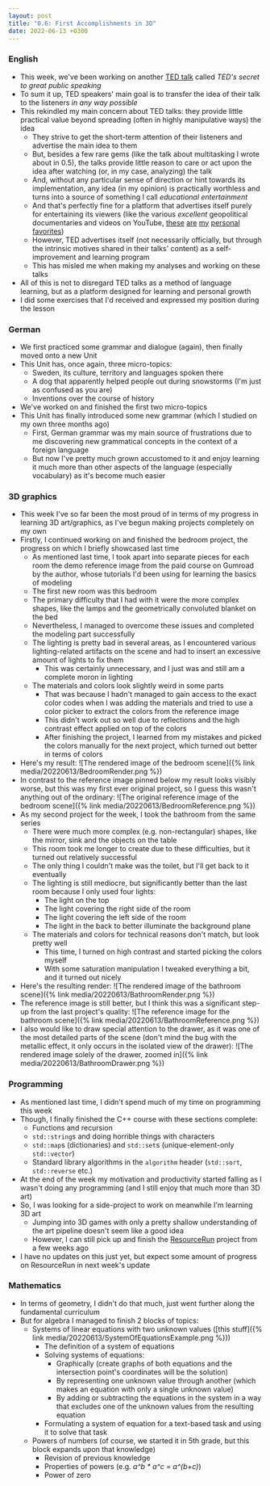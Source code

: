 ```yaml
---
layout: post
title: "0.6: First Accomplishments in 3D"
date: 2022-06-13 +0300
---
```


### English

- This week, we've been working on another [TED talk](https://www.ted.com/talks/chris_anderson_ted_s_secret_to_great_public_speaking/)
  called _TED's secret to great public speaking_
- To sum it up, TED speakers' main goal is to transfer the idea of their talk to the listeners _in any way possible_
- This rekindled my main concern about TED talks: they provide little practical value beyond spreading (often in highly
  manipulative ways) the idea
  - They strive to get the short-term attention of their listeners and advertise the main idea to them
  - But, besides a few rare gems (like the talk about multitasking I wrote about in 0.5), the talks provide little
    reason to care or act upon the idea after watching (or, in my case, analyzing) the talk
  - And, without any particular sense of direction or hint towards its implementation, any idea (in my opinion) is
    practically worthless and turns into a source of something I call _educational entertainment_
  - And that's perfectly fine for a platform that advertises itself purely for entertaining its viewers (like the
    various _excellent_ geopolitical documentaries and videos on YouTube, [these](https://www.youtube.com/c/TLDRNewsEU/videos)
    [are](https://www.youtube.com/c/PolyMatter/videos) [my](https://www.youtube.com/c/RealLifeLore/videos)
    [personal](https://www.youtube.com/c/EconomicsExplained/videos) [favorites](https://www.youtube.com/c/TLDRGlobal/videos))
  - However, TED advertises itself (not necessarily officially, but through the intrinsic motives shared in their talks'
    content) as a self-improvement and learning program
  - This has misled me when making my analyses and working on these talks
- All of this is not to disregard TED talks as a method of language learning, but as a platform designed for learning
  and personal growth
- I did some exercises that I'd received and expressed my position during the lesson

### German

- We first practiced some grammar and dialogue (again), then finally moved onto a new Unit
- This Unit has, once again, three micro-topics:
  - Sweden, its culture, territory and languages spoken there
  - A dog that apparently helped people out during snowstorms (I'm just as confused as you are)
  - Inventions over the course of history
- We've worked on and finished the first two micro-topics
- This Unit has finally introduced some new grammar (which I studied on my own three months ago)
  - First, German grammar was my main source of frustrations due to me discovering new grammatical concepts in the context
    of a foreign language
  - But now I've pretty much grown accustomed to it and enjoy learning it much more than other aspects of the language
    (especially vocabulary) as it's become much easier

### 3D graphics

- This week I've so far been the most proud of in terms of my progress in learning 3D art/graphics, as I've begun making
  projects completely on my own
- Firstly, I continued working on and finished the bedroom project, the progress on which I briefly showcased last time
  - As mentioned last time, I took apart into separate pieces for each room the demo reference image from the paid
    course on Gumroad by the author, whose tutorials I'd been using for learning the basics of modeling
  - The first new room was this bedroom
  - The primary difficulty that I had with it were the more complex shapes, like the lamps and the geometrically
    convoluted blanket on the bed
  - Nevertheless, I managed to overcome these issues and completed the modeling part successfully
  - The lighting is pretty bad in several areas, as I encountered various lighting-related artifacts on the scene and
    had to insert an excessive amount of lights to fix them
    - This was certainly unnecessary, and I just was and still am a complete moron in lighting
  - The materials and colors look slightly weird in some parts
    - That was because I hadn't managed to gain access to the exact color codes when I was adding the materials and tried
      to use a color picker to extract the colors from the reference image
    - This didn't work out so well due to reflections and the high contrast effect applied on top of the colors
    - After finishing the project, I learned from my mistakes and picked the colors manually for the next project,
      which turned out better in terms of colors
- Here's my result:
![The rendered image of the bedroom scene]({% link media/20220613/BedroomRender.png %})
- In contrast to the reference image pinned below my result looks visibly worse, but this was my first ever
  original project, so I guess this wasn't anything out of the ordinary:
![The original reference image of the bedroom scene]({% link media/20220613/BedroomReference.png %})
- As my second project for the week, I took the bathroom from the same series
  - There were much more complex (e.g. non-rectangular) shapes, like the mirror, sink and the objects on the table
  - This room took me longer to create due to these difficulties, but it turned out relatively successful
  - The only thing I couldn't make was the toilet, but I'll get back to it eventually
  - The lighting is still mediocre, but significantly better than the last room because I only used four lights:
    - The light on the top
    - The light covering the right side of the room
    - The light covering the left side of the room
    - The light in the back to better illuminate the background plane
  - The materials and colors for technical reasons don't match, but look pretty well
    - This time, I turned on high contrast and started picking the colors myself
    - With some saturation manipulation I tweaked everything a bit, and it turned out nicely
- Here's the resulting render:
![The rendered image of the bathroom scene]({% link media/20220613/BathroomRender.png %})
- The reference image is still better, but I think this was a significant step-up from the last project's quality:
![The reference image for the bathroom scene]({% link media/20220613/BathroomReference.png %})
- I also would like to draw special attention to the drawer, as it was one of the most detailed parts of the scene
  (don't mind the bug with the metallic effect, it only occurs in the isolated view of the drawer):
![The rendered image solely of the drawer, zoomed in]({% link media/20220613/BathroomDrawer.png %})

### Programming

- As mentioned last time, I didn't spend much of my time on programming this week
- Though, I finally finished the C++ course with these sections complete:
  - Functions and recursion
  - `std::string`s and doing horrible things with characters
  - `std::map`s (dictionaries) and `std::set`s (unique-element-only `std::vector`)
  - Standard library algorithms in the `algorithm` header (`std::sort`, `std::reverse` etc.)
- At the end of the week my motivation and productivity started falling as I wasn't doing any programming (and I still
  enjoy that much more than 3D art)
- So, I was looking for a side-project to work on meanwhile I'm learning 3D art
  - Jumping into 3D games with only a pretty shallow understanding of the art pipeline doesn't seem like a good idea
  - However, I can still pick up and finish the [ResourceRun](https://github.com/kanpov/ResourceRun) project from a few
    weeks ago
- I have no updates on this just yet, but expect some amount of progress on ResourceRun in next week's update

### Mathematics

- In terms of geometry, I didn't do that much, just went further along the fundamental curriculum
- But for algebra I managed to finish 2 blocks of topics:
  - Systems of linear equations with two unknown values ([this stuff]({% link media/20220613/SystemOfEquationsExample.png %}))
    - The definition of a system of equations
    - Solving systems of equations:
      - Graphically (create graphs of both equations and the intersection point's coordinates will be the solution)
      - By representing one unknown value through another (which makes an equation with only a single unknown value)
      - By adding or subtracting the equations in the system in a way that excludes one of the unknown values from the
        resulting equation
    - Formulating a system of equation for a text-based task and using it to solve that task
  - Powers of numbers (of course, we started it in 5th grade, but this block expands upon that knowledge)
    - Revision of previous knowledge
    - Properties of powers (e.g. _a^b * a^c = a^(b+c)_)
    - Power of zero
